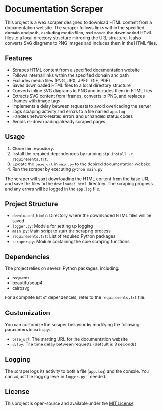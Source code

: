 # Documentation Scraper

This project is a web scraper designed to download HTML content from a documentation website. The scraper follows links within the specified domain and path, excluding media files, and saves the downloaded HTML files to a local directory structure mirroring the URL structure. It also converts SVG diagrams to PNG images and includes them in the HTML files.

## Features

- Scrapes HTML content from a specified documentation website
- Follows internal links within the specified domain and path
- Excludes media files (PNG, JPG, JPEG, GIF, PDF)
- Saves downloaded HTML files to a local directory structure
- Converts inline SVG diagrams to PNG and includes them in HTML files
- Extracts SVG content from iframes, converts to PNG, and replaces iframes with image tags
- Implements a delay between requests to avoid overloading the server
- Logs scraping activity and errors to a file named `app.log`
- Handles network-related errors and unhandled status codes
- Avoids re-downloading already scraped pages

## Usage

1. Clone the repository.
2. Install the required dependencies by running `pip install -r requirements.txt`.
3. Update the `base_url` in `main.py` to the desired documentation website.
4. Run the scraper by executing `python main.py`.

The scraper will start downloading the HTML content from the base URL and save the files to the `downloaded_html` directory. The scraping progress and any errors will be logged in the `app.log` file.

## Project Structure

- `downloaded_html/`: Directory where the downloaded HTML files will be saved
- `logger.py`: Module for setting up logging
- `main.py`: Main script to start the scraping process
- `requirements.txt`: List of required Python packages
- `scraper.py`: Module containing the core scraping functions

## Dependencies

The project relies on several Python packages, including:

- requests
- beautifulsoup4
- cairosvg

For a complete list of dependencies, refer to the `requirements.txt` file.

## Customization

You can customize the scraper behavior by modifying the following parameters in `main.py`:

- `base_url`: The starting URL for the documentation website
- `delay`: The time delay between requests (default is 3 seconds)

## Logging

The scraper logs its activity to both a file (`app.log`) and the console. You can adjust the logging level in `logger.py` if needed.

## License

This project is open-source and available under the [MIT License](LICENSE).
